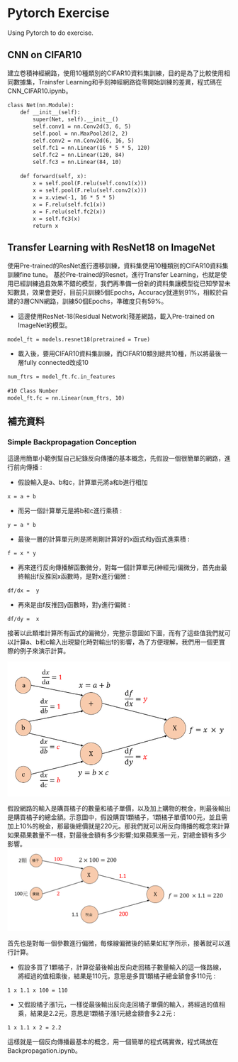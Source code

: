 # Pytorch Exercise

Using Pytorch to do exercise.

## CNN on CIFAR10
建立卷積神經網路，使用10種類別的CIFAR10資料集訓練，目的是為了比較使用相同數據集，Trainsfer Learning和手刻神經網路從零開始訓練的差異，程式碼在CNN_CIFAR10.ipynb。
```
class Net(nn.Module):
    def __init__(self):
        super(Net, self).__init__()
        self.conv1 = nn.Conv2d(3, 6, 5)
        self.pool = nn.MaxPool2d(2, 2)
        self.conv2 = nn.Conv2d(6, 16, 5)
        self.fc1 = nn.Linear(16 * 5 * 5, 120)
        self.fc2 = nn.Linear(120, 84)
        self.fc3 = nn.Linear(84, 10)

    def forward(self, x):
        x = self.pool(F.relu(self.conv1(x)))
        x = self.pool(F.relu(self.conv2(x)))
        x = x.view(-1, 16 * 5 * 5)
        x = F.relu(self.fc1(x))
        x = F.relu(self.fc2(x))
        x = self.fc3(x)
        return x
```

## Transfer Learning with ResNet18 on ImageNet
使用Pre-trained的ResNet進行遷移訓練，資料集使用10種類別的CIFAR10資料集訓練fine tune。
基於Pre-trained的Resnet，進行Transfer
Learning，也就是使用已經訓練過且效果不錯的模型，我們再準備一份新的資料集讓模型從已知學習未知數具，效果會更好，目前只訓練5個Epochs，Accuracy就達到91%，相較於自建的3層CNN網路，訓練50個Epochs，準確度只有59%。

* 這邊使用ResNet-18(Residual Network)殘差網路，載入Pre-trained on ImageNet的模型。
```
model_ft = models.resnet18(pretrained = True)
```
* 載入後，要用CIFAR10資料集訓練，而CIFAR10類別總共10種，所以將最後一層fully connected改成10
```
num_ftrs = model_ft.fc.in_features

#10 Class Number
model_ft.fc = nn.Linear(num_ftrs, 10)
```

## 補充資料
### Simple Backpropagation Conception
這邊用簡單小範例幫自己紀錄反向傳播的基本概念，先假設一個很簡單的網路，進行前向傳播 :
* 假設輸入是a、b和c，計算單元將a和b進行相加
```
x = a + b
```
* 而另一個計算單元是將b和c進行乘積 :
```
y = a * b
```
* 最後一層的計算單元則是將剛剛計算好的x函式和y函式進乘積 :
```
f = x * y
```
* 再來進行反向傳播解函數微分，對每一個計算單元(神經元)偏微分，首先由最終輸出f反推回x函數時，是對x進行偏微 :
```
df/dx =  y
```
* 再來是由f反推回y函數時，對y進行偏微 :
```
df/dy =  x
```
接著以此類堆計算所有函式的偏微分，完整示意圖如下圖，而有了這些值我們就可以計算a、b和c輸入出現變化時對輸出f的影響，為了方便理解，我們用一個更實際的例子來演示計算。

![image](https://github.com/cylcharles/Pytorch_exercise/blob/master/img/example1.png)

假設網路的輸入是購買橘子的數量和橘子單價，以及加上購物的稅金，則最後輸出是購買橘子的總金額。示意圖中，假設購買1顆橘子，1顆橘子單價100元，並且需加上10%的稅金，那最後總價就是220元。那我們就可以用反向傳播的概念來計算如果蘋果數量不一樣，對最後金額有多少影響;如果蘋果漲一元，對總金額有多少影響。
![image](https://github.com/cylcharles/Pytorch_exercise/blob/master/img/example2.png)

首先也是對每一個參數進行偏微，每條線偏微後的結果如紅字所示，接著就可以進行計算。
* 假設多買了1顆橘子，計算從最後輸出反向走回橘子數量輸入的這一條路線，將經過的值相乘後，結果是110元，意思是多買1顆橘子總金額會多110元 : 
```
1 x 1.1 x 100 = 110
```
* 又假設橘子漲1元，一樣從最後輸出反向走回橘子單價的輸入，將經過的值相乘，結果是2.2元，意思是1顆橘子漲1元總金額會多2.2元 : 
```
1 x 1.1 x 2 = 2.2
```
這樣就是一個反向傳播最基本的概念，用一個簡單的程式碼實做，程式碼放在Backpropagation.ipynb。
